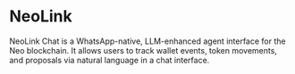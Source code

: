 # NeoLink
NeoLink Chat is a WhatsApp-native, LLM-enhanced agent interface for the Neo blockchain. It allows users to track wallet events, token movements, and proposals via natural language in a chat interface.

